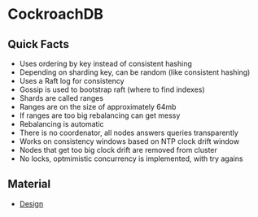 # CockroachDB

## Quick Facts

* Uses ordering by key instead of consistent hashing
* Depending on sharding key, can be random (like consistent hashing)
* Uses a Raft log for consistency
* Gossip is used to bootstrap raft (where to find indexes)
* Shards are called ranges
* Ranges are on the size of approximately 64mb
* If ranges are too big rebalancing can get messy
* Rebalancing is automatic
* There is no coordenator, all nodes answers queries transparently
* Works on consistency windows based on NTP clock drift window
* Nodes that get too big clock drift are removed from cluster
* No locks, optmimistic concurrency is implemented, with try agains

## Material

* [Design](https://www.youtube.com/watch?v=p8aJuk7TJJA)
